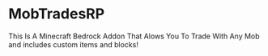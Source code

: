 # MobTradesRP
This Is A Minecraft Bedrock Addon That Alows You To Trade With Any Mob and includes custom items and blocks!
